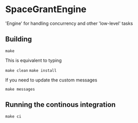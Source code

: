 # SpaceGrantEngine
'Engine' for handling concurrency and other 'low-level' tasks 

## Building
`make`

This is equivalent to typing

`make clean`
`make install`

If you need to update the custom messages

`make messages`  

## Running the continous integration
`make ci`
